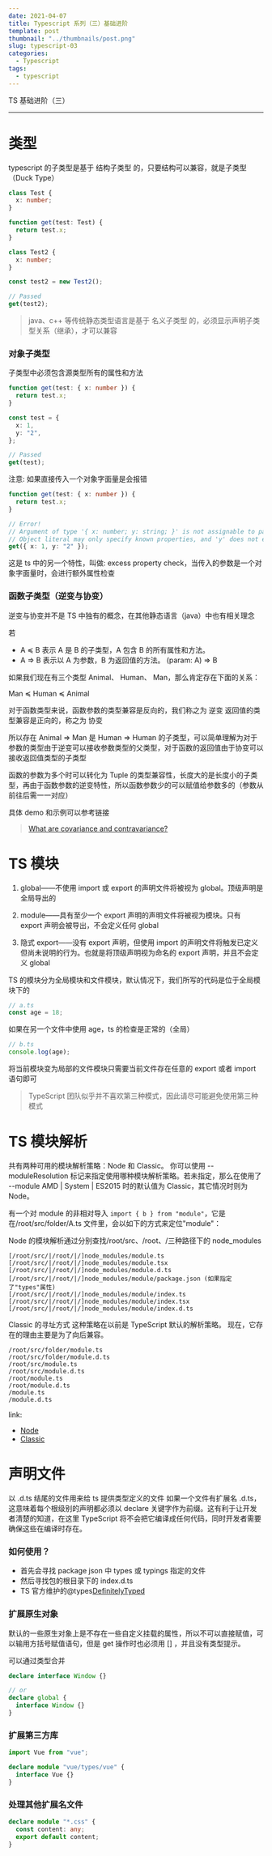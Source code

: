 ```yaml
---
date: 2021-04-07
title: Typescript 系列（三）基础进阶
template: post
thumbnail: "../thumbnails/post.png"
slug: typescript-03
categories:
  - Typescript
tags:
  - typescript
---
```


TS 基础进阶（三）

---

# 类型

typescript 的子类型是基于 结构子类型 的，只要结构可以兼容，就是子类型（Duck Type）

```ts
class Test {
  x: number;
}

function get(test: Test) {
  return test.x;
}

class Test2 {
  x: number;
}

const test2 = new Test2();

// Passed
get(test2);
```

> java、c++ 等传统静态类型语言是基于 名义子类型 的，必须显示声明子类型关系（继承），才可以兼容

### 对象子类型

子类型中必须包含源类型所有的属性和方法

```ts
function get(test: { x: number }) {
  return test.x;
}

const test = {
  x: 1,
  y: "2",
};

// Passed
get(test);
```

注意: 如果直接传入一个对象字面量是会报错

```ts
function get(test: { x: number }) {
  return test.x;
}

// Error!
// Argument of type '{ x: number; y: string; }' is not assignable to parameter of type '{ x: number; }'.
// Object literal may only specify known properties, and 'y' does not exist in type '{ x: number; }'.
get({ x: 1, y: "2" });
```

这是 ts 中的另一个特性，叫做: excess property check，当传入的参数是一个对象字面量时，会进行额外属性检查

### 函数子类型（逆变与协变）

逆变与协变并不是 TS 中独有的概念，在其他静态语言（java）中也有相关理念

若

- A ≼ B 表示 A 是 B 的子类型，A 包含 B 的所有属性和方法。
- A => B 表示以 A 为参数，B 为返回值的方法。 (param: A) => B

如果我们现在有三个类型 Animal、 Human、 Man，那么肯定存在下面的关系：

Man ≼ Human ≼ Animal

对于函数类型来说，函数参数的类型兼容是反向的，我们称之为 逆变
返回值的类型兼容是正向的，称之为 协变

所以存在 Animal => Man 是 Human => Human 的子类型，可以简单理解为对于参数的类型由于逆变可以接收参数类型的父类型，对于函数的返回值由于协变可以接收返回值类型的子类型

函数的参数为多个时可以转化为 Tuple 的类型兼容性，长度大的是长度小的子类型，再由于函数参数的逆变特性，所以函数参数少的可以赋值给参数多的（参数从前往后需一一对应）

具体 demo 和示例可以参考链接

> [What are covariance and contravariance?](https://www.stephanboyer.com/post/132/what-are-covariance-and-contravariance)

# TS 模块

1. global——不使用 import 或 export 的声明文件将被视为 global。顶级声明是全局导出的

2. module——具有至少一个 export 声明的声明文件将被视为模块。只有 export 声明会被导出，不会定义任何 global

3. 隐式 export——没有 export 声明，但使用 import 的声明文件将触发已定义但尚未说明的行为。也就是将顶级声明视为命名的 export 声明，并且不会定义 global

TS 的模块分为全局模块和文件模块，默认情况下，我们所写的代码是位于全局模块下的

```ts
// a.ts
const age = 18;
```

如果在另一个文件中使用 age，ts 的检查是正常的（全局）

```ts
// b.ts
console.log(age);
```

将当前模块变为局部的文件模块只需要当前文件存在任意的 export 或者 import 语句即可

> TypeScript 团队似乎并不喜欢第三种模式，因此请尽可能避免使用第三种模式

# TS 模块解析

共有两种可用的模块解析策略：Node 和 Classic。 你可以使用 --moduleResolution 标记来指定使用哪种模块解析策略。若未指定，那么在使用了 --module AMD | System | ES2015 时的默认值为 Classic，其它情况时则为 Node。

有一个对 module 的非相对导入 `import { b } from "module"`，它是在/root/src/folder/A.ts 文件里，会以如下的方式来定位"module"：

Node 的模块解析通过分别查找/root/src、/root、/三种路径下的 node_modules

```text
[/root/src/|/root/|/]node_modules/module.ts
[/root/src/|/root/|/]node_modules/module.tsx
[/root/src/|/root/|/]node_modules/module.d.ts
[/root/src/|/root/|/]node_modules/module/package.json (如果指定了"types"属性)
[/root/src/|/root/|/]node_modules/module/index.ts
[/root/src/|/root/|/]node_modules/module/index.tsx
[/root/src/|/root/|/]node_modules/module/index.d.ts
```

Classic 的寻址方式
这种策略在以前是 TypeScript 默认的解析策略。 现在，它存在的理由主要是为了向后兼容。

```text
/root/src/folder/module.ts
/root/src/folder/module.d.ts
/root/src/module.ts
/root/src/module.d.ts
/root/module.ts
/root/module.d.ts
/module.ts
/module.d.ts
```

link:

- [Node](https://www.tslang.cn/docs/handbook/module-resolution.html#node)
- [Classic](https://www.tslang.cn/docs/handbook/module-resolution.html#classic)

# 声明文件

以 .d.ts 结尾的文件用来给 ts 提供类型定义的文件
如果一个文件有扩展名 .d.ts，这意味着每个根级别的声明都必须以 declare 关键字作为前缀。这有利于让开发者清楚的知道，在这里 TypeScript 将不会把它编译成任何代码，同时开发者需要确保这些在编译时存在。

### 如何使用？

- 首先会寻找 package json 中 types 或 typings 指定的文件
- 然后寻找包的根目录下的 index.d.ts
- TS 官方维护的@types[DefinitelyTyped](https://github.com/DefinitelyTyped/DefinitelyTyped/)

### 扩展原生对象

默认的一些原生对象上是不存在一些自定义挂载的属性，所以不可以直接赋值，可以输用方括号赋值语句，但是 get 操作时也必须用 [] ，并且没有类型提示。

可以通过类型合并

```ts
declare interface Window {}

// or
declare global {
  interface Window {}
}
```

### 扩展第三方库

```ts
import Vue from "vue";

declare module "vue/types/vue" {
  interface Vue {}
}
```

### 处理其他扩展名文件

```ts
declare module "*.css" {
  const content: any;
  export default content;
}
```
